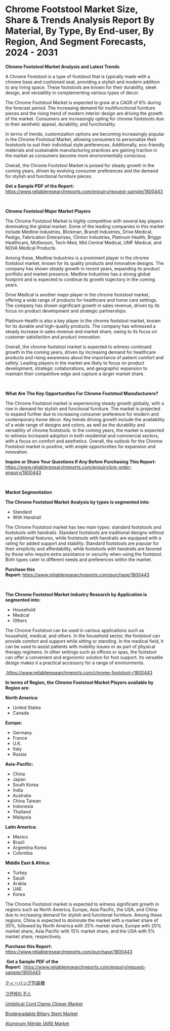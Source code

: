 <p><h1>Chrome Footstool Market Size, Share & Trends Analysis Report By Material, By Type, By End-user, By Region, And Segment Forecasts, 2024 - 2031</h1></p><p><strong>Chrome Footstool Market Analysis and Latest Trends</strong></p>
<p><p>A Chrome Footstool is a type of footstool that is typically made with a chrome base and cushioned seat, providing a stylish and modern addition to any living space. These footstools are known for their durability, sleek design, and versatility in complementing various types of decor.</p><p>The Chrome Footstool Market is expected to grow at a CAGR of 6% during the forecast period. The increasing demand for multifunctional furniture pieces and the rising trend of modern interior design are driving the growth of the market. Consumers are increasingly opting for chrome footstools due to their aesthetic appeal, durability, and functionality.</p><p>In terms of trends, customization options are becoming increasingly popular in the Chrome Footstool Market, allowing consumers to personalize their footstools to suit their individual style preferences. Additionally, eco-friendly materials and sustainable manufacturing practices are gaining traction in the market as consumers become more environmentally conscious.</p><p>Overall, the Chrome Footstool Market is poised for steady growth in the coming years, driven by evolving consumer preferences and the demand for stylish and functional furniture pieces.</p></p>
<p><strong>Get a Sample PDF of the Report:&nbsp;</strong> <a href="https://www.reliableresearchreports.com/enquiry/request-sample/1800443">https://www.reliableresearchreports.com/enquiry/request-sample/1800443</a></p>
<p>&nbsp;</p>
<p><strong>Chrome Footstool Major Market Players</strong></p>
<p><p>The Chrome Footstool Market is highly competitive with several key players dominating the global market. Some of the leading companies in this market include Medline Industries, Blickman, Brandt Industries, Drive Medical, Pedigo, Fabrication Enterprises, Clinton Industries, Platinum Health, Briggs Healthcare, McKesson, Tech-Med, Mid Central Medical, UMF Medical, and NOVA Medical Products.</p><p>Among these, Medline Industries is a prominent player in the chrome footstool market, known for its quality products and innovative designs. The company has shown steady growth in recent years, expanding its product portfolio and market presence. Medline Industries has a strong global footprint and is expected to continue its growth trajectory in the coming years.</p><p>Drive Medical is another major player in the chrome footstool market, offering a wide range of products for healthcare and home care settings. The company has shown significant growth in sales revenue, driven by its focus on product development and strategic partnerships.</p><p>Platinum Health is also a key player in the chrome footstool market, known for its durable and high-quality products. The company has witnessed a steady increase in sales revenue and market share, owing to its focus on customer satisfaction and product innovation.</p><p>Overall, the chrome footstool market is expected to witness continued growth in the coming years, driven by increasing demand for healthcare products and rising awareness about the importance of patient comfort and safety. Leading players in the market are likely to focus on product development, strategic collaborations, and geographic expansion to maintain their competitive edge and capture a larger market share.</p></p>
<p>&nbsp;</p>
<p><strong>What Are The Key Opportunities For Chrome Footstool Manufacturers?</strong></p>
<p><p>The Chrome Footstool market is experiencing steady growth globally, with a rise in demand for stylish and functional furniture. The market is projected to expand further due to increasing consumer preference for modern and contemporary home décor. Key trends driving growth include the availability of a wide range of designs and colors, as well as the durability and versatility of chrome footstools. In the coming years, the market is expected to witness increased adoption in both residential and commercial sectors, with a focus on comfort and aesthetics. Overall, the outlook for the Chrome Footstool market is positive, with ample opportunities for expansion and innovation.</p></p>
<p><strong>Inquire or Share Your Questions If Any Before Purchasing This Report:</strong> <a href="https://www.reliableresearchreports.com/enquiry/pre-order-enquiry/1800443">https://www.reliableresearchreports.com/enquiry/pre-order-enquiry/1800443</a></p>
<p>&nbsp;</p>
<p><strong>Market Segmentation</strong></p>
<p><strong>The Chrome Footstool Market Analysis by types is segmented into:</strong></p>
<p><ul><li>Standard</li><li>With Handrail</li></ul></p>
<p><p>The Chrome Footstool market has two main types: standard footstools and footstools with handrails. Standard footstools are traditional designs without any additional features, while footstools with handrails are equipped with a railing for added support and stability. Standard footstools are popular for their simplicity and affordability, while footstools with handrails are favored by those who require extra assistance or security when using the footstool. Both types cater to different needs and preferences within the market.</p></p>
<p><strong>Purchase this Report:&nbsp;</strong><a href="https://www.reliableresearchreports.com/purchase/1800443">https://www.reliableresearchreports.com/purchase/1800443</a></p>
<p>&nbsp;</p>
<p><strong>The Chrome Footstool Market Industry Research by Application is segmented into:</strong></p>
<p><ul><li>Household</li><li>Medical</li><li>Others</li></ul></p>
<p><p>The Chrome Footstool can be used in various applications such as household, medical, and others. In the household sector, the footstool can provide comfort and support while sitting or standing. In the medical field, it can be used to assist patients with mobility issues or as part of physical therapy regimens. In other settings such as offices or spas, the footstool can offer a convenient and ergonomic solution for foot support. Its versatile design makes it a practical accessory for a range of environments.</p></p>
<p><a href="https://www.reliableresearchreports.com/chrome-footstool-r1800443">&nbsp;https://www.reliableresearchreports.com/chrome-footstool-r1800443</a></p>
<p><strong>In terms of Region, the Chrome Footstool Market Players available by Region are:</strong></p>
<p>
    <p> <strong> North America: </strong>
        <ul>
            <li>United States</li>
            <li>Canada</li>
        </ul>
        </p> 
    <p> <strong> Europe: </strong>
        <ul>
            <li>Germany</li>
            <li>France</li>
            <li>U.K.</li>
            <li>Italy</li>
            <li>Russia</li>
        </ul>
        </p> 
    <p> <strong> Asia-Pacific: </strong>
        <ul>
            <li>China</li>
            <li>Japan</li>
            <li>South Korea</li>
            <li>India</li>
            <li>Australia</li>
            <li>China Taiwan</li>
            <li>Indonesia</li>
            <li>Thailand</li>
            <li>Malaysia</li>
        </ul>
        </p> 
    <p> <strong> Latin America: </strong>
        <ul>
            <li>Mexico</li>
            <li>Brazil</li>
            <li>Argentina Korea</li>
            <li>Colombia</li>
        </ul>
        </p> 
    <p> <strong> Middle East & Africa: </strong>
        <ul>
            <li>Turkey</li>
            <li>Saudi</li>
            <li>Arabia</li>
            <li>UAE</li>
            <li>Korea</li>
        </ul>
    </p>
    </p>
<p><p>The Chrome Footstool market is expected to witness significant growth in regions such as North America, Europe, Asia Pacific, the USA, and China due to increasing demand for stylish and functional furniture. Among these regions, China is expected to dominate the market with a market share of 35%, followed by North America with 25% market share, Europe with 20% market share, Asia Pacific with 15% market share, and the USA with 5% market share, respectively.</p></p>
<p><strong>Purchase this Report: </strong><a href="https://www.reliableresearchreports.com/purchase/1800443">https://www.reliableresearchreports.com/purchase/1800443</a></p>
<p>&nbsp;<strong>Get a Sample PDF of the Report:&nbsp;&nbsp;</strong><a href="https://www.reliableresearchreports.com/enquiry/request-sample/1800443">https://www.reliableresearchreports.com/enquiry/request-sample/1800443</a></p>
<p><strong></strong></p>
<p><p><a href="https://github.com/EthanMorar2011/Market-Research-Report-List-1/blob/main/792768449755.md">ティーバッグ包装機</a></p><p><a href="https://github.com/oajzkywllm460/Market-Research-Report-List-2/blob/main/914899444710.md">크랜베리 주스</a></p><p><a href="https://github.com/RyleeBauch2023/Market-Research-Report-List-1/blob/main/umbilical-cord-clamp-clipper-market.md">Umbilical Cord Clamp Clipper Market</a></p><p><a href="https://github.com/Sarissaschmalingtr6fz2739/Market-Research-Report-List-2/blob/main/biodegradable-biliary-stent-market.md">Biodegradable Biliary Stent Market</a></p><p><a href="https://issuu.com/reportprime-2/docs/aluminum-nitride-ain-market-size-2030.pptx">Aluminum Nitride (AIN) Market</a></p></p>